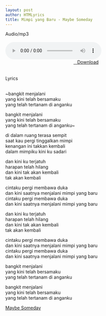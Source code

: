 ```yaml
---
layout: post
author: HTMLyrics
title: Mimpi yang Baru - Maybe Someday
---
```


<div class="htl">Audio/mp3</div><br />

<audio class='js-player' style="--plyr-color-main: #212121;" controls>
<source src="https://drive.google.com/uc?authuser=0&id=1Pk9YK92jyAvLT-NkjlyK7uXpkTvr3i4P&export=download" type="audio/mp3">
</audio><br />

<center>
<a href="/download/mimpiyangbaru-maybesomeday" class="hbt"><i class="fa fa-chevron-down" aria-hidden="true"></i>&nbsp; &nbsp;Download</a>
</center><br />
<br />

<div class="htl">Lyrics</div><br />

~bangkit menjalani<br />
yang kini telah bersamaku<br />
yang telah tertanam di anganku<br />

bangkit menjalani<br />
yang kini telah bersamaku<br />
yang telah tertanam di anganku~<br />

di dalam ruang terasa sempit<br />
saat kau pergi tinggalkan mimpi<br />
kenangan ini takkan kembali<br />
dalam mimpiku kini ku sadari<br />

dan kini ku terjatuh<br />
harapan telah hilang<br />
dan kini tak akan kembali<br />
tak akan kembali<br />

cintaku pergi membawa duka<br />
dan kini saatnya menjalani mimpi yang baru<br />
cintaku pergi membawa duka<br />
dan kini saatnya menjalani mimpi yang baru<br />

dan kini ku terjatuh<br />
harapan telah hilang<br />
dan kini tak akan kembali<br />
tak akan kembali<br />

cintaku pergi membawa duka<br />
dan kini saatnya menjalani mimpi yang baru<br />
cintaku pergi membawa duka<br />
dan kini saatnya menjalani mimpi yang baru<br />

bangkit menjalani<br />
yang kini telah bersamaku<br />
yang telah tertanam di anganku<br />

bangkit menjalani<br />
yang kini telah bersamaku<br />
yang telah tertanam di anganku<br />


<i class="fa fa-hashtag" aria-hidden="true"></i>
<a href="/artist/maybesomeday">Maybe Someday</a>

